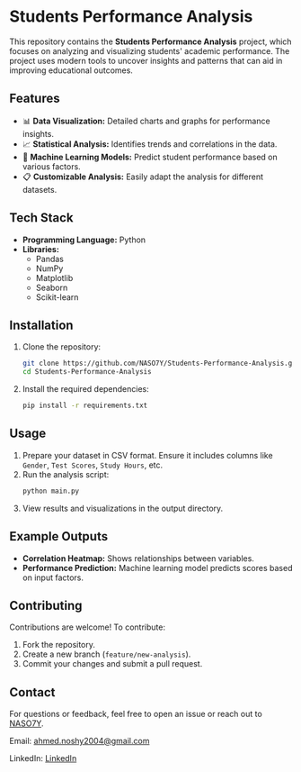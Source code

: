 # Students Performance Analysis

This repository contains the **Students Performance Analysis** project, which focuses on analyzing and visualizing students' academic performance. The project uses modern tools to uncover insights and patterns that can aid in improving educational outcomes.

## Features
- 📊 **Data Visualization:** Detailed charts and graphs for performance insights.
- 📈 **Statistical Analysis:** Identifies trends and correlations in the data.
- 🧠 **Machine Learning Models:** Predict student performance based on various factors.
- 📋 **Customizable Analysis:** Easily adapt the analysis for different datasets.

## Tech Stack
- **Programming Language:** Python
- **Libraries:** 
  - Pandas
  - NumPy
  - Matplotlib
  - Seaborn
  - Scikit-learn

## Installation
1. Clone the repository:
   ```bash
   git clone https://github.com/NASO7Y/Students-Performance-Analysis.git
   cd Students-Performance-Analysis
   ```
2. Install the required dependencies:
   ```bash
   pip install -r requirements.txt
   ```

## Usage
1. Prepare your dataset in CSV format. Ensure it includes columns like `Gender`, `Test Scores`, `Study Hours`, etc.
2. Run the analysis script:
   ```bash
   python main.py
   ```
3. View results and visualizations in the output directory.

## Example Outputs
- **Correlation Heatmap:** Shows relationships between variables.
- **Performance Prediction:** Machine learning model predicts scores based on input factors.

## Contributing
Contributions are welcome! To contribute:
1. Fork the repository.
2. Create a new branch (`feature/new-analysis`).
3. Commit your changes and submit a pull request.

## Contact
For questions or feedback, feel free to open an issue or reach out to [NASO7Y](https://github.com/NASO7Y).


Email: ahmed.noshy2004@gmail.com

LinkedIn: [LinkedIn](https://www.linkedin.com/in/nos7y/)
